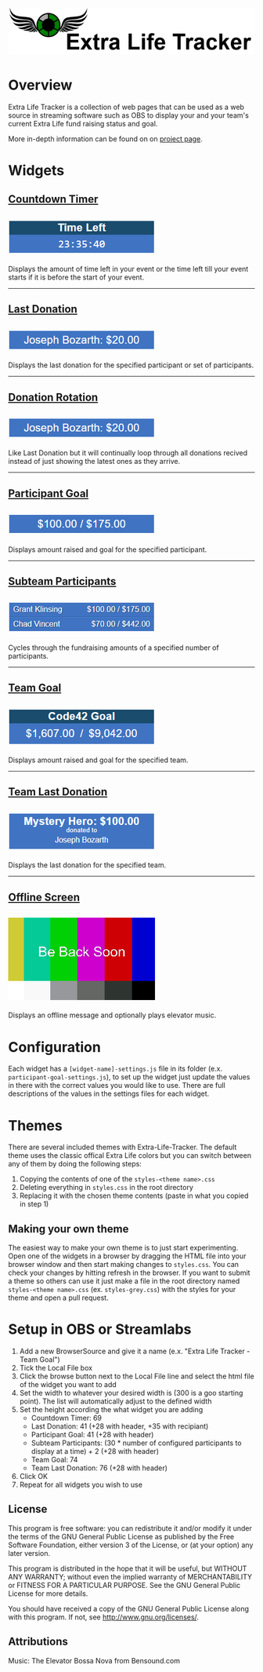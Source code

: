 # ![Extra-Life-Tracker-Header](docs/images/Extra-Life-Traker-Header.png)

# Overview
Extra Life Tracker is a collection of web pages that can be used as a web source in streaming software such as OBS to display your and your team's current Extra Life fund raising status and goal.

More in-depth information can be found on on [project page](https://bozarthprime.github.io/Extra-Life-Tracker/).

# Widgets

## [Countdown Timer](https://bozarthprime.github.io/Extra-Life-Tracker/widgets/countdown-timer)
## ![Countdonw-Timer-Preview](docs/images/Countdown-Timer-Preview.png)
Displays the amount of time left in your event or the time left till your event starts if it is before the start of your event.

<hr />

## [Last Donation](https://bozarthprime.github.io/Extra-Life-Tracker/widgets/last-donation)
## ![Last-Donation-Preview](docs/images/Last-Donation-Preview.png)
Displays the last donation for the specified participant or set of participants.

<hr />

## [Donation Rotation](https://bozarthprime.github.io/Extra-Life-Tracker/widgets/donation-rotation)
## ![Donation-Rotation-Preview](docs/images/Last-Donation-Preview.png)
Like Last Donation but it will continually loop through all donations recived instead of just showing the latest ones as they arrive.

<hr />

## [Participant Goal](https://bozarthprime.github.io/Extra-Life-Tracker/widgets/participant-goal)
## ![Paticipant-Goal-Preview](docs/images/Participant-Goal-Preview.png)
Displays amount raised and goal for the specified participant.

<hr />

## [Subteam Participants](https://bozarthprime.github.io/Extra-Life-Tracker/widgets/subteam-participants)
## ![Subteam-Participants-Preview](docs/images/Subteam-Participants-Preview.png)
Cycles through the fundraising amounts of a specified number of participants.

<hr />

## [Team Goal](https://bozarthprime.github.io/Extra-Life-Tracker/widgets/team-goal)
## ![Team-Goal-Preview](docs/images/Team-Goal-Preview.png)
Displays amount raised and goal for the specified team.

<hr />

## [Team Last Donation](https://bozarthprime.github.io/Extra-Life-Tracker/widgets/team-last-donation)
## ![Team-Last-Donation-Preview](docs/images/Team-Last-Donation-Preview.png)
Displays the last donation for the specified team.

<hr />

## [Offline Screen](https://bozarthprime.github.io/Extra-Life-Tracker/widgets/offline-screen)
## ![Offline-Screen-Preview](docs/images/Offline-Screen-Preview.png)
Displays an offline message and optionally plays elevator music.

# Configuration
Each widget has a `[widget-name]-settings.js` file in its folder (e.x. `participant-goal-settings.js`), to set up the widget just update the values in there with the correct values you would like to use. There are full descriptions of the values in the settings files for each widget.

# Themes
There are several included themes with Extra-Life-Tracker. The default theme uses the classic offical Extra Life colors but you can switch between any of them by doing the following steps:
1. Copying the contents of one of the `styles-<theme name>.css`
2. Deleting everything in `styles.css` in the root directory
3. Replacing it with the chosen theme contents (paste in what you copied in step 1)

## Making your own theme
The easiest way to make your own theme is to just start experimenting. Open one of the widgets in a browser by dragging the HTML file into your browser window and then start making changes to `styles.css`. You can check your changes by hitting refresh in the browser. If you want to submit a theme so others can use it just make a file in the root directory named `styles-<theme name>.css` (ex. `styles-grey.css`) with the styles for your theme and open a pull request.

# Setup in OBS or Streamlabs
1. Add a new BrowserSource and give it a name (e.x. "Extra Life Tracker - Team Goal")
2. Tick the Local File box
3. Click the browse button next to the Local File line and select the html file of the widget you want to add
4. Set the width to whatever your desired width is (300 is a goo starting point). The list will automatically adjust to the defined width
5. Set the height according the what widget you are adding
	- Countdown Timer: 69
	- Last Donation: 41 (+28 with header, +35 with recipiant)
	- Participant Goal: 41 (+28 with header)
	- Subteam Participants: (30 * number of configured participants to display at a time) + 2 (+28 with header)
	- Team Goal: 74
	- Team Last Donation: 76 (+28 with header)
6. Click OK
7. Repeat for all widgets you wish to use


## License
This program is free software: you can redistribute it and/or modify
it under the terms of the GNU General Public License as published by
the Free Software Foundation, either version 3 of the License, or
(at your option) any later version.

This program is distributed in the hope that it will be useful,
but WITHOUT ANY WARRANTY; without even the implied warranty of
MERCHANTABILITY or FITNESS FOR A PARTICULAR PURPOSE.  See the
GNU General Public License for more details.

You should have received a copy of the GNU General Public License
along with this program.  If not, see <http://www.gnu.org/licenses/>.

## Attributions
Music: The Elevator Bossa Nova from Bensound.com

